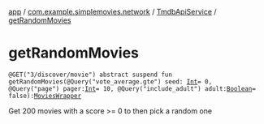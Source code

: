 [app](../../index.md) / [com.example.simplemovies.network](../index.md) / [TmdbApiService](index.md) / [getRandomMovies](./get-random-movies.md)

# getRandomMovies

`@GET("3/discover/movie") abstract suspend fun getRandomMovies(@Query("vote_average.gte") seed: `[`Int`](https://kotlinlang.org/api/latest/jvm/stdlib/kotlin/-int/index.html)` = 0, @Query("page") pager: `[`Int`](https://kotlinlang.org/api/latest/jvm/stdlib/kotlin/-int/index.html)` = 10, @Query("include_adult") adult: `[`Boolean`](https://kotlinlang.org/api/latest/jvm/stdlib/kotlin/-boolean/index.html)` = false): `[`MoviesWrapper`](../../com.example.simplemovies.domain/-movies-wrapper/index.md)

Get 200 movies with a score &gt;= 0 to then pick a random one

